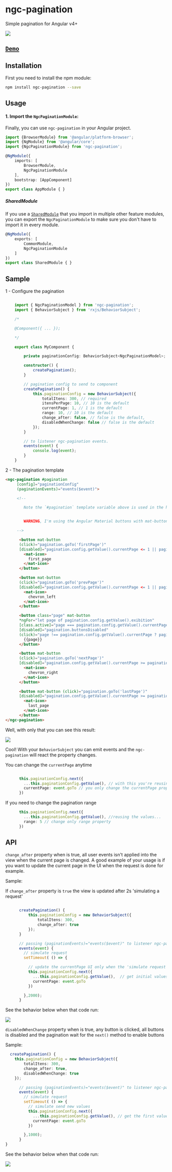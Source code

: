 # ngc-pagination

Simple pagination for Angular v4+

![](http://g.recordit.co/hMI2hoTtG7.gif)

## [`Demo`](http://bit.ly/2xHWXWR)

## Installation

First you need to install the npm module:

```sh
npm install ngc-pagination --save
```

## Usage

#### 1. Import the `NgcPaginationModule`:

Finally, you can use `ngc-pagination` in your Angular project.

```ts
import {BrowserModule} from '@angular/platform-browser';
import {NgModule} from '@angular/core';
import {NgcPaginationModule} from 'ngc-pagination';

@NgModule({
    imports: [
        BrowserModule,
        NgcPaginationModule
    ],
    bootstrap: [AppComponent]
})
export class AppModule { }
```

##### SharedModule

If you use a [`SharedModule`](https://angular.io/docs/ts/latest/guide/ngmodule.html#!#shared-modules) that you import in multiple other feature modules,
you can export the `NgcPaginationModule` to make sure you don't have to import it in every module.

```ts
@NgModule({
    exports: [
        CommonModule,
        NgcPaginationModule
    ]
})
export class SharedModule { }
```

## Sample

1 - Configure the pagination

```Typescript

    import { NgcPaginationModel } from 'ngc-pagination';
    import { BehaviorSubject } from 'rxjs/BehaviorSubject';

    /*

    @Component({ ... });

    */

    export class MyComponent {

        private paginationConfig: BehaviorSubject<NgcPaginationModel>;

        constructor() {
            createPagination();
        }

        // pagination config to send to component
        createPagination() {
            this.paginationConfig = new BehaviorSubject({
                totalItens: 300, // required
                itensPerPage: 10, // 10 is the default
                currentPage: 1, // 1 is the default
                range: 10, // 10 is the default
                change_after: false, // false is the default,
                disabledWhenChange: false // false is the default
            });
        }

        // to listener ngc-pagination events.
        events(event) {
            console.log(event);
        }
    }

```


2 - The pagination template

```HTML
<ngc-pagination #pagination
     [config]="paginationConfig"
     (paginationEvents)="events($event)">

     <!--

        Note the `#pagination` template variable above is used in the html below to get the component reference, you can change to any name.


        WARNING, I'm using the Angular Material buttons with mat-button directive and <mat-icon> component to show icons in this template, if you're not using the Angular Material in your project you need to remove the all directives mat-button in all <button> tags below and also remove all <mat-icon> components.

     -->

      <button mat-button
      (click)="pagination.goTo('firstPage')"
      [disabled]="pagination.config.getValue().currentPage <= 1 || pagination.buttonsDisabled">
        <mat-icon>
          first_page
        </mat-icon>
      </button>

      <button mat-button
      (click)="pagination.goTo('prevPage')"
      [disabled]="pagination.config.getValue().currentPage <= 1 || pagination.buttonsDisabled">
        <mat-icon>
          chevron_left
        </mat-icon>
      </button>

      <button class="page" mat-button
      *ngFor="let page of pagination.config.getValue().exibition"
      [class.active]="page === pagination.config.getValue().currentPage"
      [disabled]="pagination.buttonsDisabled"
      (click)="page !== pagination.config.getValue().currentPage ? pagination.goTo('pageChanged', page) : undefined">
        {{page}}
      </button>

      <button mat-button
      (click)="pagination.goTo('nextPage')"
      [disabled]="pagination.config.getValue().currentPage >= pagination.config.getValue().totalPages || pagination.buttonsDisabled">
        <mat-icon>
          chevron_right
        </mat-icon>
      </button>

      <button mat-button (click)="pagination.goTo('lastPage')"
      [disabled]="pagination.config.getValue().currentPage >= pagination.config.getValue().totalPages || pagination.buttonsDisabled">
        <mat-icon>
          last_page
        </mat-icon>
      </button>
</ngc-pagination>
```

Well, with only that you can see this result:

![](http://g.recordit.co/a40l3UuTQe.gif)


Cool! With your `BehaviorSubject` you can emit events and the `ngc-pagination` will react the property changes.

You can change the `currentPage` anytime

```Typescript

      this.paginationConfig.next({
        ...this.paginationConfig.getValue(), // with this you're reusing the active properties like totalItens, range...
        currentPage: event.goTo // you only change the currentPage property
      })

```

If you need to change the pagination range

```Typescript
      this.paginationConfig.next({
        ...this.paginationConfig.getValue(), //reusing the values...
        range: 5 // change only range property
      })
```

## API

`change_after` property when is true, all user events isn't applied into the view when the
current page is changed. A good example of your usage is if you want to update the current
page in the UI when the request is done for example.

Sample:

If `change_after` property is `true` the view is updated after 2s 'simulating a request'

```Typescript

      createPagination() {
          this.paginationConfig = new BehaviorSubject({
              totalItens: 300,
              change_after: true
          });
      }

      // passing (paginationEvents)="events($event)" to listener ngc-pagination events
      events(event) {
        // simulate request
        setTimeout( () => {

          // update the currentPage UI only when the 'simulate request is back' after 2s
          this.paginationConfig.next({
            ...this.paginationConfig.getValue(),  // get initial values
            currentPage: event.goTo
          })

        },2000);
      }
```

See the behavior below when that code run:

![](http://g.recordit.co/69wMYPL8qj.gif)


`disabledWhenChange` property when is true, any button is clicked, all buttons is disabled
and the pagination wait for the `next()` method to enable buttons

Sample:

```Typescript
  createPagination() {
    this.paginationConfig = new BehaviorSubject({
        totalItens: 300,
        change_after: true,
        disabledWhenChange: true
    });

      // passing (paginationEvents)="events($event)" to listener ngc-pagination events
      events(event) {
        // simulate request
        setTimeout( () => {
          // simulate send new values
          this.paginationConfig.next({
            ...this.paginationConfig.getValue(), // get the first values
            currentPage: event.goTo
          })

        },1000);
      }
}
```
See the behavior below when that code run:

![](http://g.recordit.co/edCW9GNta4.gif)